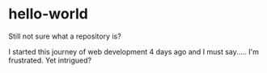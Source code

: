 # hello-world
Still not sure what a repository is? 


I started this journey of web development 4 days ago and I must say..... I'm frustrated. 
Yet intrigued? 
